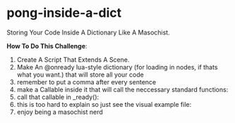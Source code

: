 # pong-inside-a-dict
Storing Your Code Inside A Dictionary Like A Masochist.

**How To Do This Challenge**:
1. Create A Script That Extends A Scene.
2. Make An @onready lua-style dictionary (for loading in nodes, if thats what you want.) that will store all your code
3. remember to put a comma after every sentence
4. make a Callable inside it that will call the neccessary standard functions:
5. call that callable in _ready():
6. this is too hard to explain so just see the visual example file:
7. enjoy being a masochist nerd
